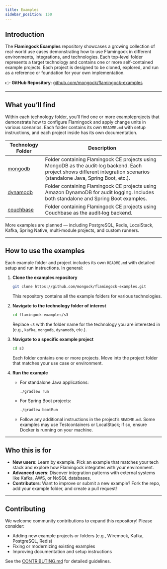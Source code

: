 ```yaml
---
title: Examples
sidebar_position: 150
---
```


## Introduction

The **Flamingock Examples** repository showcases a growing collection of real-world use cases demonstrating how to use Flamingock in different environments, integrations, and technologies. Each top-level folder represents a target technology and contains one or more self-contained example projects. Each project is designed to be cloned, explored, and run as a reference or foundation for your own implementation.

👉 **GitHub Repository**: [github.com/mongock/flamingock-examples](https://github.com/mongock/flamingock-examples)

---

## What you’ll find

Within each technology folder, you’ll find one or more example ​projects that demonstrate how to configure Flamingock and apply change units in various scenarios. Each folder contains its own `README.md` with setup instructions, and each project inside has its own documentation.

| Technology Folder                                                                 | Description                                                                                                                                                               |
|-----------------------------------------------------------------------------------|---------------------------------------------------------------------------------------------------------------------------------------------------------------------------|
| [mongodb](https://github.com/mongock/flamingock-examples/tree/master/mongodb)     | Folder containing Flamingock CE projects using MongoDB as the audit‐log backend. Each project shows different integration scenarios (standalone Java, Spring Boot, etc.). |
| [dynamodb](https://github.com/mongock/flamingock-examples/tree/master/dynamodb)   | Folder containing Flamingock CE projects using Amazon DynamoDB for audit logging. Includes both standalone and Spring Boot examples.                                      |
| [couchbase](https://github.com/mongock/flamingock-examples/tree/master/couchbase) | Folder containing Flamingock CE projects using Couchbase as the audit‐log backend.                                                                                        |

More examples are planned — including PostgreSQL, Redis, LocalStack, Kafka, Spring Native, multi‐module projects, and custom runners.

---

## How to use the examples

Each example folder and project includes its own `README.md` with detailed setup and run instructions. In general:

1. **Clone the examples repository**
   ```bash
   git clone https://github.com/mongock/flamingock-examples.git
   ```  
   This repository contains all the example folders for various technologies.

2. **Navigate to the technology folder of interest**
   ```bash
   cd flamingock-examples/s3
   ```  
   Replace `s3` with the folder name for the technology you are interested in (e.g., `kafka`, `mongodb`, `dynamodb`, etc.).

3. **Navigate to a specific example project**
   ```bash
   cd s3
   ```  
   Each folder contains one or more projects. Move into the project folder that matches your use case or environment.

4. **Run the example**
   - For standalone Java applications:
     ```bash
     ./gradlew run
     ```  
   - For Spring Boot projects:
     ```bash
     ./gradlew bootRun
     ```  
   - Follow any additional instructions in the project’s `README.md`. Some examples may use Testcontainers or LocalStack; if so, ensure Docker is running on your machine.

---

## Who this is for

- **New users**: Learn by example. Pick an example that matches your tech stack and explore how Flamingock integrates with your environment.
- **Advanced users**: Discover integration patterns with external systems like Kafka, AWS, or NoSQL databases.
- **Contributors**: Want to improve or submit a new example? Fork the repo, add your example folder, and create a pull request!

---

## Contributing

We welcome community contributions to expand this repository! Please consider:

- Adding new example projects or folders (e.g., Wiremock, Kafka, PostgreSQL, Redis)
- Fixing or modernizing existing examples
- Improving documentation and setup instructions

See the [CONTRIBUTING.md](https://github.com/mongock/flamingock-examples/blob/master/CONTRIBUTING.md) for detailed guidelines.
